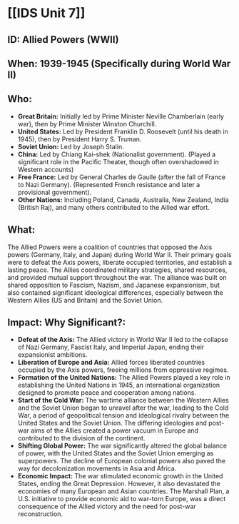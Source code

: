 # [[IDS Unit 7]]
## ID: Allied Powers (WWII)

## When: 1939-1945 (Specifically during World War II)

## Who:
* **Great Britain:** Initially led by Prime Minister Neville Chamberlain (early war), then by Prime Minister Winston Churchill.
* **United States:** Led by President Franklin D. Roosevelt (until his death in 1945), then by President Harry S. Truman.
* **Soviet Union:** Led by Joseph Stalin.
* **China:** Led by Chiang Kai-shek (Nationalist government). (Played a significant role in the Pacific Theater, though often overshadowed in Western accounts)
* **Free France:** Led by General Charles de Gaulle (after the fall of France to Nazi Germany). (Represented French resistance and later a provisional government).
* **Other Nations:** Including Poland, Canada, Australia, New Zealand, India (British Raj), and many others contributed to the Allied war effort.

## What:

The Allied Powers were a coalition of countries that opposed the Axis powers (Germany, Italy, and Japan) during World War II. Their primary goals were to defeat the Axis powers, liberate occupied territories, and establish a lasting peace. The Allies coordinated military strategies, shared resources, and provided mutual support throughout the war. The alliance was built on shared opposition to Fascism, Nazism, and Japanese expansionism, but also contained significant ideological differences, especially between the Western Allies (US and Britain) and the Soviet Union.

## Impact: Why Significant?:

* **Defeat of the Axis:** The Allied victory in World War II led to the collapse of Nazi Germany, Fascist Italy, and Imperial Japan, ending their expansionist ambitions.
* **Liberation of Europe and Asia:** Allied forces liberated countries occupied by the Axis powers, freeing millions from oppressive regimes.
* **Formation of the United Nations:** The Allied Powers played a key role in establishing the United Nations in 1945, an international organization designed to promote peace and cooperation among nations.
* **Start of the Cold War:** The wartime alliance between the Western Allies and the Soviet Union began to unravel after the war, leading to the Cold War, a period of geopolitical tension and ideological rivalry between the United States and the Soviet Union. The differing ideologies and post-war aims of the Allies created a power vacuum in Europe and contributed to the division of the continent.
* **Shifting Global Power:** The war significantly altered the global balance of power, with the United States and the Soviet Union emerging as superpowers. The decline of European colonial powers also paved the way for decolonization movements in Asia and Africa.
* **Economic Impact:** The war stimulated economic growth in the United States, ending the Great Depression. However, it also devastated the economies of many European and Asian countries. The Marshall Plan, a U.S. initiative to provide economic aid to war-torn Europe, was a direct consequence of the Allied victory and the need for post-war reconstruction.
